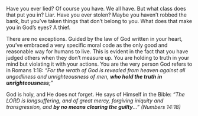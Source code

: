 Have you ever lied? Of course you have. We all have. But what class does that put you in? Liar. Have you ever stolen? Maybe you haven&rsquo;t robbed the bank, but you&rsquo;ve taken things that don&rsquo;t belong to you. What does that make you in God&rsquo;s eyes? A thief.

There are no exceptions. Guided by the law of God written in your heart, you&rsquo;ve embraced a very specific moral code as the only good and reasonable way for humans to live. This is evident in the fact that you have judged others when they don&rsquo;t measure up. You are holding to truth in your mind but violating it with your actions. You are the very person God refers to in Romans 1:18: *&ldquo;For the wrath of God is revealed from heaven against all ungodliness and unrighteousness of men, **who hold the truth in unrighteousness**;&rdquo;*

God is holy, and He does not forget. He says of Himself in the Bible: *&ldquo;The LORD is longsuffering, and of great mercy, forgiving iniquity and transgression, and **by no means clearing the guilty**...&rdquo; (Numbers 14:18)*
